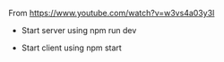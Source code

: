 From https://www.youtube.com/watch?v=w3vs4a03y3I

- Start server using npm run dev


- Start client using npm start